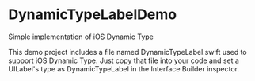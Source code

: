 # DynamicTypeLabelDemo
Simple implementation of iOS Dynamic Type

This demo project includes a file named DynamicTypeLabel.swift used to support iOS Dynamic Type. Just copy that file into your code and set a UILabel's type as DynamicTypeLabel in the Interface Builder inspector. 
